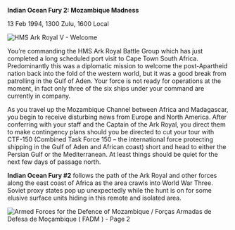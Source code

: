 **Indian Ocean Fury 2: Mozambique Madness**

13 Feb 1994, 1300 Zulu, 1600 Local

![HMS Ark Royal V -
Welcome](/assets/images/aar/iof/iof2/image1.jpeg)

You’re commanding the HMS Ark Royal Battle Group which has just
completed a long scheduled port visit to Cape Town South Africa.
Predominantly this was a diplomatic mission to welcome the
post-Apartheid nation back into the fold of the western world, but it
was a good break from patrolling in the Gulf of Aden. Your force is not
ready for operations at the moment, in fact only three of the six ships
under your command are currently in company.

As you travel up the Mozambique Channel between Africa and Madagascar,
you begin to receive disturbing news from Europe and North America.
After conferring with your staff and the Captain of the Ark Royal, you
direct them to make contingency plans should you be directed to cut your
tour with CTF-150 (Combined Task Force 150 – the international force
protecting shipping in the Gulf of Aden and African coast) short and
head to either the Persian Gulf or the Mediterranean. At least things
should be quiet for the next few days of passage north.

**<span class="underline">Indian Ocean Fury \#2</span>** follows the
path of the Ark Royal and other forces along the east coast of Africa as
the area crawls into World War Three. Soviet proxy states pop up
unexpectedly while the hunt is on for some elusive surface units hiding
in this remote and isolated area.

![Armed Forces for the Defence of Mozambique / Forças Armadas de Defesa
de Moçambique ( FADM ) - Page
2](/assets/images/aar/iof/iof2/image2.jpeg)
